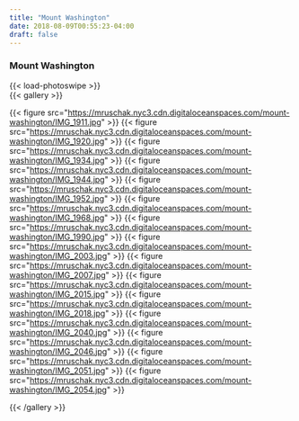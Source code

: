 ```yaml
---
title: "Mount Washington"
date: 2018-08-09T00:55:23-04:00
draft: false
---
```


### Mount Washington

{{< load-photoswipe >}}  
{{< gallery >}}

{{< figure src="https://mruschak.nyc3.cdn.digitaloceanspaces.com/mount-washington/IMG_1911.jpg" >}}
{{< figure src="https://mruschak.nyc3.cdn.digitaloceanspaces.com/mount-washington/IMG_1920.jpg" >}}
{{< figure src="https://mruschak.nyc3.cdn.digitaloceanspaces.com/mount-washington/IMG_1934.jpg" >}}
{{< figure src="https://mruschak.nyc3.cdn.digitaloceanspaces.com/mount-washington/IMG_1944.jpg" >}}
{{< figure src="https://mruschak.nyc3.cdn.digitaloceanspaces.com/mount-washington/IMG_1952.jpg" >}}
{{< figure src="https://mruschak.nyc3.cdn.digitaloceanspaces.com/mount-washington/IMG_1968.jpg" >}}
{{< figure src="https://mruschak.nyc3.cdn.digitaloceanspaces.com/mount-washington/IMG_1990.jpg" >}}
{{< figure src="https://mruschak.nyc3.cdn.digitaloceanspaces.com/mount-washington/IMG_2003.jpg" >}}
{{< figure src="https://mruschak.nyc3.cdn.digitaloceanspaces.com/mount-washington/IMG_2007.jpg" >}}
{{< figure src="https://mruschak.nyc3.cdn.digitaloceanspaces.com/mount-washington/IMG_2015.jpg" >}}
{{< figure src="https://mruschak.nyc3.cdn.digitaloceanspaces.com/mount-washington/IMG_2018.jpg" >}}
{{< figure src="https://mruschak.nyc3.cdn.digitaloceanspaces.com/mount-washington/IMG_2040.jpg" >}}
{{< figure src="https://mruschak.nyc3.cdn.digitaloceanspaces.com/mount-washington/IMG_2046.jpg" >}}
{{< figure src="https://mruschak.nyc3.cdn.digitaloceanspaces.com/mount-washington/IMG_2051.jpg" >}}
{{< figure src="https://mruschak.nyc3.cdn.digitaloceanspaces.com/mount-washington/IMG_2054.jpg" >}}

{{< /gallery >}}

